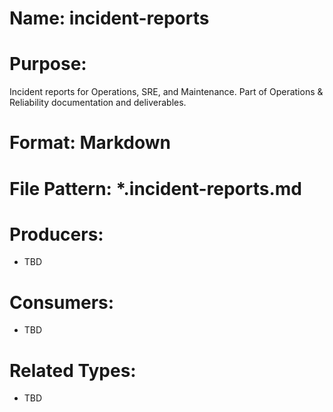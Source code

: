 # Name: incident-reports

# Purpose:
Incident reports for Operations, SRE, and Maintenance. Part of Operations & Reliability documentation and deliverables.

# Format: Markdown

# File Pattern: *.incident-reports.md

# Producers:
- TBD

# Consumers:
- TBD

# Related Types:
- TBD
